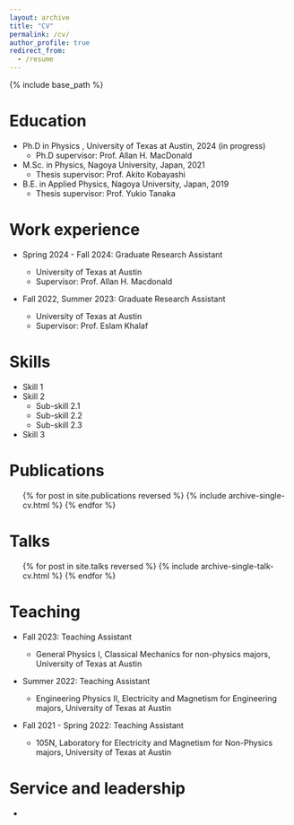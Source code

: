 ```yaml
---
layout: archive
title: "CV"
permalink: /cv/
author_profile: true
redirect_from:
  - /resume
---
```


{% include base_path %}

Education
======
* Ph.D in Physics , University of Texas at Austin, 2024 (in progress)
  * Ph.D supervisor: Prof. Allan H. MacDonald
* M.Sc. in Physics, Nagoya University, Japan, 2021
  * Thesis supervisor: Prof. Akito Kobayashi
* B.E. in Applied Physics, Nagoya University, Japan, 2019
  * Thesis supervisor: Prof. Yukio Tanaka

Work experience
======
* Spring 2024 - Fall 2024: Graduate Research Assistant
  * University of Texas at Austin
  * Supervisor: Prof. Allan H. Macdonald

* Fall 2022, Summer 2023: Graduate Research Assistant
  * University of Texas at Austin 
  * Supervisor: Prof. Eslam Khalaf

  
Skills
======
* Skill 1
* Skill 2
  * Sub-skill 2.1
  * Sub-skill 2.2
  * Sub-skill 2.3
* Skill 3

Publications
======
  <ul>{% for post in site.publications reversed %}
    {% include archive-single-cv.html %}
  {% endfor %}</ul>
  
Talks
======
  <ul>{% for post in site.talks reversed %}
    {% include archive-single-talk-cv.html  %}
  {% endfor %}</ul>
  
Teaching
======
  * Fall 2023: Teaching Assistant
    * General Physics I, Classical Mechanics for non-physics majors,  University of Texas at Austin

  * Summer 2022: Teaching Assistant
    * Engineering Physics II, Electricity and Magnetism for Engineering majors,  University of Texas at Austin

  * Fall 2021 - Spring 2022: Teaching Assistant
    * 105N, Laboratory for Electricity and Magnetism for Non-Physics majors,  University of Texas at Austin


Service and leadership
======
*
